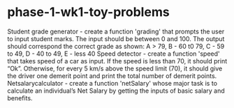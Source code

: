 # phase-1-wk1-toy-problems
Student grade generator - create a function 'grading' that prompts the user to input student marks. The input should be between 0 and 100. The output should correspond the correct grade as shown: A > 79, B - 60 t0 79, C - 59 to 49, D - 40 to 49, E - less 40
Speed detector - create a function 'speed' that takes speed of a car as input. If the speed is less than 70, it should print “Ok”. Otherwise, for every 5 km/s above the speed limit (70), it should give the driver one demerit point and print the total number of demerit points.
Netsalarycalculator - create a function 'netSalary' whose major task is to calculate an individual’s Net Salary by getting the inputs of basic salary and benefits.